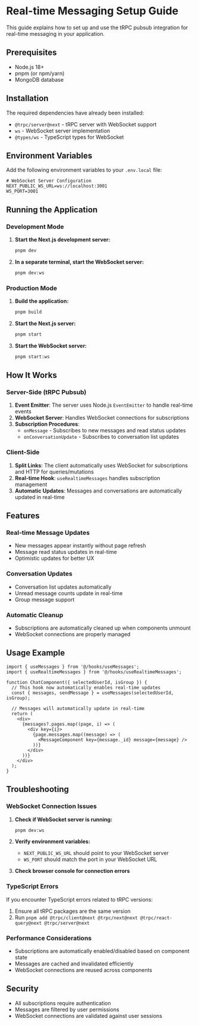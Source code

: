 # Real-time Messaging Setup Guide

This guide explains how to set up and use the tRPC pubsub integration for real-time messaging in your application.

## Prerequisites

- Node.js 18+ 
- pnpm (or npm/yarn)
- MongoDB database

## Installation

The required dependencies have already been installed:
- `@trpc/server@next` - tRPC server with WebSocket support
- `ws` - WebSocket server implementation
- `@types/ws` - TypeScript types for WebSocket

## Environment Variables

Add the following environment variables to your `.env.local` file:

```env
# WebSocket Server Configuration
NEXT_PUBLIC_WS_URL=ws://localhost:3001
WS_PORT=3001
```

## Running the Application

### Development Mode

1. **Start the Next.js development server:**
   ```bash
   pnpm dev
   ```

2. **In a separate terminal, start the WebSocket server:**
   ```bash
   pnpm dev:ws
   ```

### Production Mode

1. **Build the application:**
   ```bash
   pnpm build
   ```

2. **Start the Next.js server:**
   ```bash
   pnpm start
   ```

3. **Start the WebSocket server:**
   ```bash
   pnpm start:ws
   ```

## How It Works

### Server-Side (tRPC Pubsub)

1. **Event Emitter**: The server uses Node.js `EventEmitter` to handle real-time events
2. **WebSocket Server**: Handles WebSocket connections for subscriptions
3. **Subscription Procedures**: 
   - `onMessage` - Subscribes to new messages and read status updates
   - `onConversationUpdate` - Subscribes to conversation list updates

### Client-Side

1. **Split Links**: The client automatically uses WebSocket for subscriptions and HTTP for queries/mutations
2. **Real-time Hook**: `useRealtimeMessages` handles subscription management
3. **Automatic Updates**: Messages and conversations are automatically updated in real-time

## Features

### Real-time Message Updates
- New messages appear instantly without page refresh
- Message read status updates in real-time
- Optimistic updates for better UX

### Conversation Updates
- Conversation list updates automatically
- Unread message counts update in real-time
- Group message support

### Automatic Cleanup
- Subscriptions are automatically cleaned up when components unmount
- WebSocket connections are properly managed

## Usage Example

```tsx
import { useMessages } from '@/hooks/useMessages';
import { useRealtimeMessages } from '@/hooks/useRealtimeMessages';

function ChatComponent({ selectedUserId, isGroup }) {
  // This hook now automatically enables real-time updates
  const { messages, sendMessage } = useMessages(selectedUserId, isGroup);
  
  // Messages will automatically update in real-time
  return (
    <div>
      {messages?.pages.map((page, i) => (
        <div key={i}>
          {page.messages.map((message) => (
            <MessageComponent key={message._id} message={message} />
          ))}
        </div>
      ))}
    </div>
  );
}
```

## Troubleshooting

### WebSocket Connection Issues

1. **Check if WebSocket server is running:**
   ```bash
   pnpm dev:ws
   ```

2. **Verify environment variables:**
   - `NEXT_PUBLIC_WS_URL` should point to your WebSocket server
   - `WS_PORT` should match the port in your WebSocket URL

3. **Check browser console for connection errors**

### TypeScript Errors

If you encounter TypeScript errors related to tRPC versions:
1. Ensure all tRPC packages are the same version
2. Run `pnpm add @trpc/client@next @trpc/next@next @trpc/react-query@next @trpc/server@next`

### Performance Considerations

- Subscriptions are automatically enabled/disabled based on component state
- Messages are cached and invalidated efficiently
- WebSocket connections are reused across components

## Security

- All subscriptions require authentication
- Messages are filtered by user permissions
- WebSocket connections are validated against user sessions 